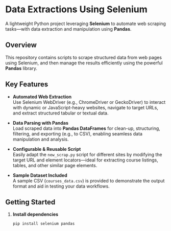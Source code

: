 # Data Extractions Using Selenium

A lightweight Python project leveraging **Selenium** to automate web scraping tasks—with data extraction and manipulation using **Pandas**.

##  Overview

This repository contains scripts to scrape structured data from web pages using Selenium, and then manage the results efficiently using the powerful **Pandas** library.

##  Key Features

- **Automated Web Extraction**  
  Use Selenium WebDriver (e.g., ChromeDriver or GeckoDriver) to interact with dynamic or JavaScript-heavy websites, navigate to target URLs, and extract structured tabular or textual data.

- **Data Parsing with Pandas**  
  Load scraped data into **Pandas DataFrames** for clean-up, structuring, filtering, and exporting (e.g., to CSV), enabling seamless data manipulation and analysis.

- **Configurable & Reusable Script**  
  Easily adapt the `new_scrap.py` script for different sites by modifying the target URL and element locators—ideal for extracting course listings, tables, and other similar page elements.

- **Sample Dataset Included**  
  A sample CSV (`courses_data.csv`) is provided to demonstrate the output format and aid in testing your data workflows.

##  Getting Started

1. **Install dependencies**  
   ```bash
   pip install selenium pandas
